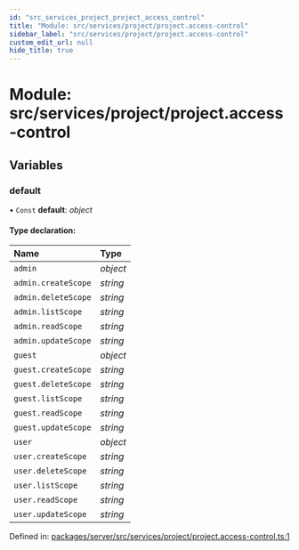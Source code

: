 ```yaml
---
id: "src_services_project_project_access_control"
title: "Module: src/services/project/project.access-control"
sidebar_label: "src/services/project/project.access-control"
custom_edit_url: null
hide_title: true
---
```


# Module: src/services/project/project.access-control

## Variables

### default

• `Const` **default**: *object*

#### Type declaration:

Name | Type |
:------ | :------ |
`admin` | *object* |
`admin.createScope` | *string* |
`admin.deleteScope` | *string* |
`admin.listScope` | *string* |
`admin.readScope` | *string* |
`admin.updateScope` | *string* |
`guest` | *object* |
`guest.createScope` | *string* |
`guest.deleteScope` | *string* |
`guest.listScope` | *string* |
`guest.readScope` | *string* |
`guest.updateScope` | *string* |
`user` | *object* |
`user.createScope` | *string* |
`user.deleteScope` | *string* |
`user.listScope` | *string* |
`user.readScope` | *string* |
`user.updateScope` | *string* |

Defined in: [packages/server/src/services/project/project.access-control.ts:1](https://github.com/xr3ngine/xr3ngine/blob/66a84a950/packages/server/src/services/project/project.access-control.ts#L1)
